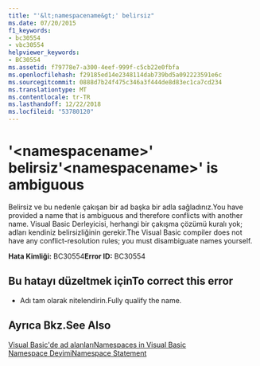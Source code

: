 ```yaml
---
title: "'&lt;namespacename&gt;' belirsiz"
ms.date: 07/20/2015
f1_keywords:
- bc30554
- vbc30554
helpviewer_keywords:
- BC30554
ms.assetid: f79778e7-a300-4eef-999f-c5cb22e0fbfa
ms.openlocfilehash: f29185ed14e2348114dab739bd5a092223591e6c
ms.sourcegitcommit: 0888d7b24f475c346a3f444de8d83ec1ca7cd234
ms.translationtype: MT
ms.contentlocale: tr-TR
ms.lasthandoff: 12/22/2018
ms.locfileid: "53780120"
---
```

# <a name="ltnamespacenamegt-is-ambiguous"></a><span data-ttu-id="ce10a-102">'&lt;namespacename&gt;' belirsiz</span><span class="sxs-lookup"><span data-stu-id="ce10a-102">'&lt;namespacename&gt;' is ambiguous</span></span>
<span data-ttu-id="ce10a-103">Belirsiz ve bu nedenle çakışan bir ad başka bir adla sağladınız.</span><span class="sxs-lookup"><span data-stu-id="ce10a-103">You have provided a name that is ambiguous and therefore conflicts with another name.</span></span> <span data-ttu-id="ce10a-104">Visual Basic Derleyicisi, herhangi bir çakışma çözümü kuralı yok; adları kendiniz belirsizliğinin gerekir.</span><span class="sxs-lookup"><span data-stu-id="ce10a-104">The Visual Basic compiler does not have any conflict-resolution rules; you must disambiguate names yourself.</span></span>  
  
 <span data-ttu-id="ce10a-105">**Hata Kimliği:** BC30554</span><span class="sxs-lookup"><span data-stu-id="ce10a-105">**Error ID:** BC30554</span></span>  
  
## <a name="to-correct-this-error"></a><span data-ttu-id="ce10a-106">Bu hatayı düzeltmek için</span><span class="sxs-lookup"><span data-stu-id="ce10a-106">To correct this error</span></span>  
  
-   <span data-ttu-id="ce10a-107">Adı tam olarak nitelendirin.</span><span class="sxs-lookup"><span data-stu-id="ce10a-107">Fully qualify the name.</span></span>  
  
## <a name="see-also"></a><span data-ttu-id="ce10a-108">Ayrıca Bkz.</span><span class="sxs-lookup"><span data-stu-id="ce10a-108">See Also</span></span>  
 [<span data-ttu-id="ce10a-109">Visual Basic'de ad alanları</span><span class="sxs-lookup"><span data-stu-id="ce10a-109">Namespaces in Visual Basic</span></span>](../../visual-basic/programming-guide/program-structure/namespaces.md)  
 [<span data-ttu-id="ce10a-110">Namespace Deyimi</span><span class="sxs-lookup"><span data-stu-id="ce10a-110">Namespace Statement</span></span>](../../visual-basic/language-reference/statements/namespace-statement.md)
